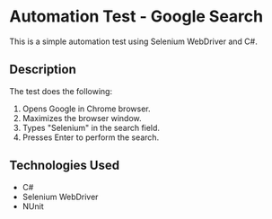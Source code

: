 # Automation Test - Google Search

This is a simple automation test using Selenium WebDriver and C#.

## Description

The test does the following:

1. Opens Google in Chrome browser.
2. Maximizes the browser window.
3. Types "Selenium" in the search field.
4. Presses Enter to perform the search.

## Technologies Used

- C#
- Selenium WebDriver
- NUnit
